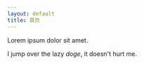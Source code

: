 ```yaml
---
layout: default
title: 首页
---
```


Lorem ipsum dolor sit amet.

I jump over the lazy *doge*, it doesn't hurt me.